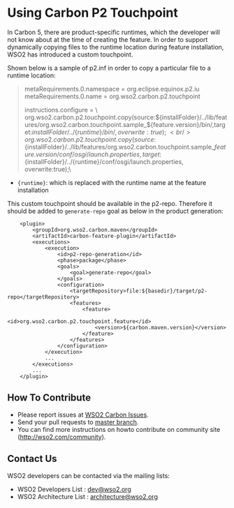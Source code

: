 # Using Carbon P2 Touchpoint
In Carbon 5, there are product-specific runtimes, which the developer will not know about at the time of creating the feature. In order to support dynamically copying files to the runtime location during feature installation, WSO2 has introduced a custom touchpoint.

Shown below is a sample of p2.inf in order to copy a particular file to a runtime location:

> metaRequirements.0.namespace = org.eclipse.equinox.p2.iu <br />
> metaRequirements.0.name = org.wso2.carbon.p2.touchpoint
> 
> instructions.configure = \ <br />
> org.wso2.carbon.p2.touchpoint.copy(source:${installFolder}/../lib/features/org.wso2.carbon.touchpoint.sample_${feature.version}/bin/,target:${installFolder}/../\{runtime\}/bin/, overwrite:true);\ <br />
> org.wso2.carbon.p2.touchpoint.copy(source:${installFolder}/../lib/features/org.wso2.carbon.touchpoint.sample_${feature.version}/conf/osgi/launch.properties,target:${installFolder}/../\{runtime\}/conf/osgi/launch.properties, overwrite:true);\

* `{runtime}`: which is replaced with the runtime name at the feature installation

This custom touchpoint should be available in the p2-repo. Therefore it should be added to `generate-repo` goal as below in the product generation:
 
        <plugin>
            <groupId>org.wso2.carbon.maven</groupId>
            <artifactId>carbon-feature-plugin</artifactId>
            <executions>
                <execution>
                    <id>p2-repo-generation</id>
                    <phase>package</phase>
                    <goals>
                        <goal>generate-repo</goal>
                    </goals>
                    <configuration>
                        <targetRepository>file:${basedir}/target/p2-repo</targetRepository>
                        <features>
                            <feature>
                                <id>org.wso2.carbon.p2.touchpoint.feature</id>
                                <version>${carbon.maven.version}</version>
                            </feature>
                        </features>
                    </configuration>
                </execution>
                ...
            </executions>
            ...
        </plugin>


## How To Contribute
* Please report issues at [WSO2 Carbon Issues](https://github.com/wso2/carbon-p2-touchpoints/issues).
* Send your pull requests to [master branch](https://github.com/wso2/carbon-p2-touchpoints/tree/master).
* You can find more instructions on howto contribute on community site (http://wso2.com/community).

## Contact Us
WSO2 developers can be contacted via the mailing lists:
* WSO2 Developers List : dev@wso2.org
* WSO2 Architecture List : architecture@wso2.org
